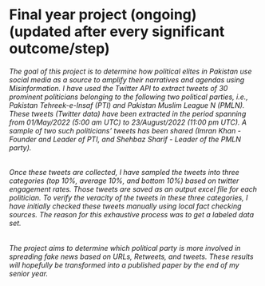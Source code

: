 # Final year project (ongoing) (updated after every significant outcome/step)

###### The goal of this project is to determine how political elites in Pakistan use social media as a source to amplify their narratives and agendas using Misinformation. I have used the Twitter API to extract tweets of 30 prominent politicians belonging to the following two political parties, i.e., Pakistan Tehreek-e-Insaf (PTI) and Pakistan Muslim League N (PMLN). These tweets (Twitter data) have been extracted in the period spanning from 01/May/2022 (5:00 am UTC) to 23/August/2022 (11:00 pm UTC). A sample of two such politicians’ tweets has been shared (Imran Khan - Founder and Leader of PTI, and Shehbaz Sharif - Leader of the PMLN party).  

###### Once these tweets are collected, I have sampled the tweets into three categories (top 10%, average 10%, and bottom 10%) based on twitter engagement rates. Those tweets are saved as an output excel file for each politician. To verify the veracity of the tweets in these three categories, I have initially checked these tweets manually using local fact checking sources. The reason for this exhaustive process was to get a labeled data set. 

###### The project aims to determine which political party is more involved in spreading fake news based on URLs, Retweets, and tweets. These results will hopefully be transformed into a published paper by the end of my senior year.  
